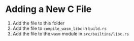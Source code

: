 # Adding a New C File
1. Add the file to this folder
2. Add the file to `compile_wasm_libc` in `build.rs`
3. Add the file to the `wasm` module in `src/builtins/libc.rs`